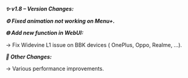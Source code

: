 **_✨ v1.8 – Version Changes:_**

**_⚙️ Fixed animation not working on Menu+._**

**_🌐 Add new function in WebUI:_** 

→ Fix Widevine L1 issue on BBK devices ( OnePlus, Oppo, Realme, ...).

**_📌 Other Changes:_**

→ Various performance improvements.

